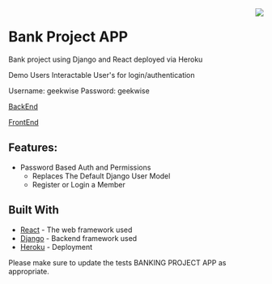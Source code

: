 <img src="https://attestationupdate.files.wordpress.com/2015/08/bank-building.jpg" align="right" />



# Bank Project APP
Bank project using Django and React deployed via Heroku


Demo Users
Interactable User's for login/authentication

Username: geekwise 
Password: geekwise


[BackEnd](https://vs-code-12-16-19.herokuapp.com/)

[FrontEnd](https://front-vs-12-17-19.herokuapp.com/)



## Features:
* Password Based Auth and Permissions
    * Replaces The Default Django User Model
    * Register or Login a Member


## Built With
* [React](https://reactjs.org/) - The web framework used
* [Django](https://www.djangoproject.com/) - Backend framework used
* [Heroku](https://www.heroku.com/) - Deployment

Please make sure to update the tests BANKING  PROJECT APP as appropriate.